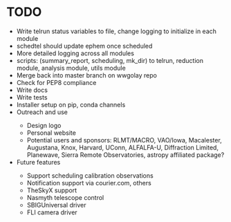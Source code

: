 # TODO
<ul>

<li>Write telrun status variables to file, change logging to initialize in each module</li>
<li>schedtel should update ephem once scheduled</li>
<li>More detailed logging across all modules</li>
<li>scripts: (summary_report, scheduling, mk_dir) to telrun, reduction module, analysis module, utils module</li>


<li>Merge back into master branch on wwgolay repo</li>
<li>Check for PEP8 compliance</li>
<li>Write docs</li>
<li>Write tests</li>
<li>Installer setup on pip, conda channels</li>

<li>Outreach and use</li>
    <ul>
    <li>Design logo</li>
    <li>Personal website</li>
    <li>Potential users and sponsors: RLMT/MACRO, VAO/Iowa, Macalester, 
    Augustana, Knox, Harvard, UConn, ALFALFA-U, Diffraction Limited, 
    Planewave, Sierra Remote Observatories, astropy affiliated package?</li>
    </ul>

<li>Future features</li>
    <ul>
    <li>Support scheduling calibration observations</li>
    <li>Notification support via courier.com, others</li>
    <li>TheSkyX support</li>
    <li>Nasmyth telescope control</li>
    <li>SBIGUniversal driver</li>
    <li>FLI camera driver</li>
    </ul>

</ul>